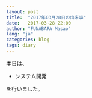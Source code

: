 ```yaml
---
layout: post
title:  "2017年03月28日の出来事"
date:   2017-03-28 22:00
author: "FUNABARA Masao"
lang: "ja"
categories: blog
tags: diary
---
```


本日は、

* システム開発

を行いました。
